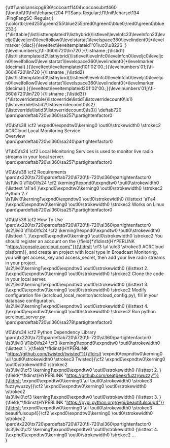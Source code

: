 {\rtf1\ansi\ansicpg936\cocoartf1404\cocoasubrtf460
{\fonttbl\f0\fnil\fcharset204 PTSans-Regular;\f1\fnil\fcharset134 .PingFangSC-Regular;}
{\colortbl;\red255\green255\blue255;\red0\green0\blue0;\red0\green0\blue233;}
{\*\listtable{\list\listtemplateid1\listhybrid{\listlevel\levelnfc23\levelnfcn23\leveljc0\leveljcn0\levelfollow0\levelstartat1\levelspace360\levelindent0{\*\levelmarker \{disc\}}{\leveltext\leveltemplateid1\'01\uc0\u8226 ;}{\levelnumbers;}\fi-360\li720\lin720 }{\listname ;}\listid1}
{\list\listtemplateid2\listhybrid{\listlevel\levelnfc0\levelnfcn0\leveljc0\leveljcn0\levelfollow0\levelstartat1\levelspace360\levelindent0{\*\levelmarker \{decimal\}.}{\leveltext\leveltemplateid101\'02\'00.;}{\levelnumbers\'01;}\fi-360\li720\lin720 }{\listname ;}\listid2}
{\list\listtemplateid3\listhybrid{\listlevel\levelnfc0\levelnfcn0\leveljc0\leveljcn0\levelfollow0\levelstartat1\levelspace360\levelindent0{\*\levelmarker \{decimal\}.}{\leveltext\leveltemplateid201\'02\'00.;}{\levelnumbers\'01;}\fi-360\li720\lin720 }{\listname ;}\listid3}}
{\*\listoverridetable{\listoverride\listid1\listoverridecount0\ls1}{\listoverride\listid2\listoverridecount0\ls2}{\listoverride\listid3\listoverridecount0\ls3}}
\deftab720
\pard\pardeftab720\sl360\sa257\partightenfactor0

\f0\b\fs38 \cf2 \expnd0\expndtw0\kerning0
\outl0\strokewidth0 \strokec2 ACRCloud Local Monitoring Service\
Overview\
\pard\pardeftab720\sl360\sa240\partightenfactor0

\f1\b0\fs24 \cf2 Local Monitoring Services is used to monitor live radio streams in your local server.\
\pard\pardeftab720\sl360\sa257\partightenfactor0

\f0\b\fs38 \cf2 Requirements\
\pard\tx220\tx720\pardeftab720\li720\fi-720\sl360\partightenfactor0
\ls1\ilvl0
\f1\b0\fs24 \cf2 \kerning1\expnd0\expndtw0 \outl0\strokewidth0 {\listtext	\'a1\'a4	}\expnd0\expndtw0\kerning0
\outl0\strokewidth0 \strokec2 Python 2.7\
\ls1\ilvl0\kerning1\expnd0\expndtw0 \outl0\strokewidth0 {\listtext	\'a1\'a4	}\expnd0\expndtw0\kerning0
\outl0\strokewidth0 \strokec2 Works on Linux\
\pard\pardeftab720\sl360\sa257\partightenfactor0

\f0\b\fs38 \cf2 How To Use\
\pard\tx220\tx720\pardeftab720\li720\fi-720\sl360\partightenfactor0
\ls2\ilvl0
\f1\b0\fs24 \cf2 \kerning1\expnd0\expndtw0 \outl0\strokewidth0 {\listtext	1.	}\expnd0\expndtw0\kerning0
\outl0\strokewidth0 \strokec2 You should register an account on the {\field{\*\fldinst{HYPERLINK "https://console.acrcloud.com/"}}{\fldrslt \cf3 \ul \ulc3 \strokec3 ACRCloud platform}}, and create an project with local type in Broadcast Monitoring, you will get access_key and access_secret, then add your live radio streams in your project.\
\ls2\ilvl0\kerning1\expnd0\expndtw0 \outl0\strokewidth0 {\listtext	2.	}\expnd0\expndtw0\kerning0
\outl0\strokewidth0 \strokec2 Clone the code in your local server.\
\ls2\ilvl0\kerning1\expnd0\expndtw0 \outl0\strokewidth0 {\listtext	3.	}\expnd0\expndtw0\kerning0
\outl0\strokewidth0 \strokec2 Modify configuration file (acrcloud_local_monitor/acrcloud_config.py), fill in your database configuration.\
\ls2\ilvl0\kerning1\expnd0\expndtw0 \outl0\strokewidth0 {\listtext	4.	}\expnd0\expndtw0\kerning0
\outl0\strokewidth0 \strokec2 Run python acrcloud_server.py\
\pard\pardeftab720\sl360\sa278\partightenfactor0

\f0\b\fs34 \cf2 Python Dependency Library\
\pard\tx220\tx720\pardeftab720\li720\fi-720\sl360\partightenfactor0
\ls3\ilvl0
\f1\b0\fs24 \cf3 \kerning1\expnd0\expndtw0 \outl0\strokewidth0 {\listtext	1.	}{\field{\*\fldinst{HYPERLINK "https://github.com/twisted/twisted"}}{\fldrslt \expnd0\expndtw0\kerning0
\ul \outl0\strokewidth0 \strokec3 Twisted}}\cf2 \expnd0\expndtw0\kerning0
\outl0\strokewidth0 \strokec2 \
\ls3\ilvl0\cf3 \kerning1\expnd0\expndtw0 \outl0\strokewidth0 {\listtext	2.	}{\field{\*\fldinst{HYPERLINK "https://github.com/seatgeek/fuzzywuzzy"}}{\fldrslt \expnd0\expndtw0\kerning0
\ul \outl0\strokewidth0 \strokec3 fuzzywuzzy}}\cf2 \expnd0\expndtw0\kerning0
\outl0\strokewidth0 \strokec2 \
\ls3\ilvl0\cf3 \kerning1\expnd0\expndtw0 \outl0\strokewidth0 {\listtext	3.	}{\field{\*\fldinst{HYPERLINK "https://pypi.python.org/pypi/beautifulsoup4"}}{\fldrslt \expnd0\expndtw0\kerning0
\ul \outl0\strokewidth0 \strokec3 beautifulsoup4}}\cf2 \expnd0\expndtw0\kerning0
\outl0\strokewidth0 \strokec2 \
\pard\tx220\tx720\pardeftab720\li720\fi-720\sl360\partightenfactor0
\ls3\ilvl0\cf2 \kerning1\expnd0\expndtw0 \outl0\strokewidth0 {\listtext	4.	}\expnd0\expndtw0\kerning0
\outl0\strokewidth0 \strokec2 ...\
}